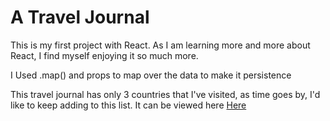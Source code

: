 # A Travel Journal

This is my first project with React. As I am learning more and more about React,
I find myself enjoying it so much more.

I Used .map() and props to map over the data to make it persistence

This travel journal has only 3 countries that I've visited, as time goes by,
I'd like to keep adding to this list. It can be viewed here [Here](https://wondrous-medovik-8e9da6.netlify.app/)

